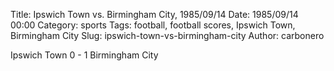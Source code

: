 Title: Ipswich Town vs. Birmingham City, 1985/09/14
Date: 1985/09/14 00:00
Category: sports
Tags: football, football scores, Ipswich Town, Birmingham City
Slug: ipswich-town-vs-birmingham-city
Author: carbonero


Ipswich Town 0 - 1 Birmingham City
